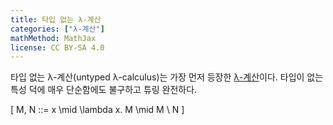 ```yaml
---
title: 타입 없는 λ-계산
categories: ["λ-계산"]
mathMethod: MathJax
license: CC BY-SA 4.0
---
```


타입 없는 λ-계산(untyped λ-calculus)는 가장 먼저 등장한 [λ-계산](λ-계산)이다.
타입이 없는 특성 덕에 매우 단순함에도 불구하고 튜링 완전하다.

\[ M, N ::= x \mid \lambda x. M \mid M \ N \]
